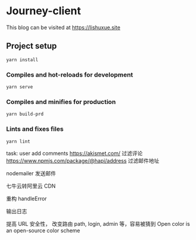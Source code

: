 # Journey-client

This blog can be visited at <a href="https://lishuxue.site" target="_blank">https://lishuxue.site</a>

## Project setup

```
yarn install
```

### Compiles and hot-reloads for development

```
yarn serve
```

### Compiles and minifies for production

```
yarn build-prd
```

### Lints and fixes files

```
yarn lint
```

task:
user add comments
https://akismet.com/ 过滤评论
https://www.npmjs.com/package/@hapi/address 过滤邮件地址

nodemailer 发送邮件

七牛云转阿里云 CDN

重构 handleError

输出日志

提高 URL 安全性， 改变路由 path, login, admin 等，容易被猜到
Open color is an open-source color scheme
